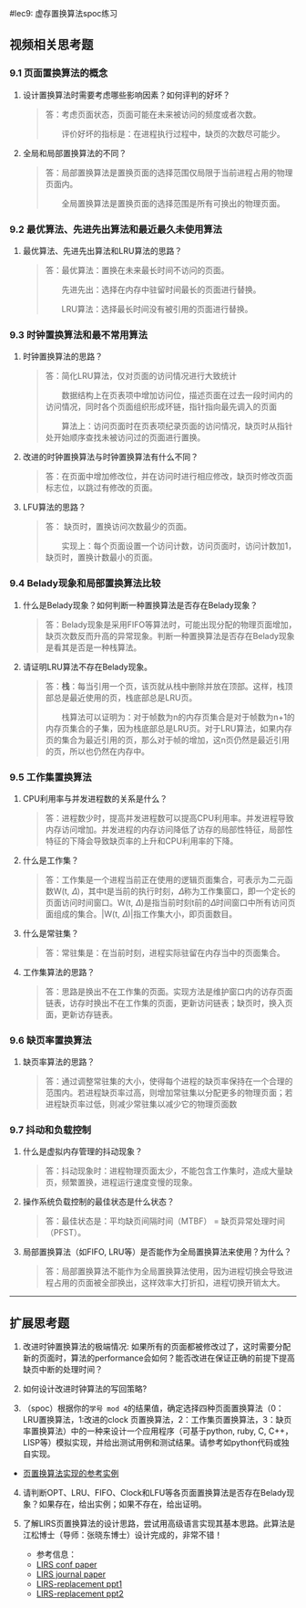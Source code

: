 #lec9: 虚存置换算法spoc练习

## 视频相关思考题

### 9.1 页面置换算法的概念

1. 设计置换算法时需要考虑哪些影响因素？如何评判的好坏？

   > 答：考虑页面状态，页面可能在未来被访问的频度或者次数。
   >
   > 　　评价好坏的指标是：在进程执行过程中，缺页的次数尽可能少。

2. 全局和局部置换算法的不同？

   > 答：局部置换算法是置换页面的选择范围仅局限于当前进程占用的物理页面内。
   >
   > 　　全局置换算法是置换页面的选择范围是所有可换出的物理页面。

### 9.2 最优算法、先进先出算法和最近最久未使用算法

1. 最优算法、先进先出算法和LRU算法的思路？

   > 答：最优算法：置换在未来最长时间不访问的页面。
   >
   > 　　先进先出：选择在内存中驻留时间最长的页面进行替换。
   >
   > 　　LRU算法：选择最长时间没有被引用的页面进行替换。

### 9.3 时钟置换算法和最不常用算法

1. 时钟置换算法的思路？

   > 答：简化LRU算法，仅对页面的访问情况进行大致统计
   >
   > 　　数据结构上在页表项中增加访问位，描述页面在过去一段时间内的访问情况，同时各个页面组织形成环链，指针指向最先调入的页面
   >
   > 　　算法上：访问页面时在页表项纪录页面的访问情况，缺页时从指针处开始顺序查找未被访问过的页面进行置换。

2. 改进的时钟置换算法与时钟置换算法有什么不同？

   > 答：在页面中增加修改位，并在访问时进行相应修改，缺页时修改页面标志位，以跳过有修改的页面。

3. LFU算法的思路？

   > 答： 缺⻚时，置换访问次数最少的页面。
   >
   > 　　实现上：每个⻚面设置一个访问计数，访问⻚面时，访问计数加1，缺页时，置换计数最小的页面。


### 9.4 Belady现象和局部置换算法比较

1. 什么是Belady现象？如何判断一种置换算法是否存在Belady现象？

   > 答：Belady现象是采用FIFO等算法时，可能出现分配的物理页面增加，缺页次数反而升高的异常现象。判断一种置换算法是否存在Belady现象是看其是否是一种栈算法。

2. 请证明LRU算法不存在Belady现象。

   > 答：**栈**：每当引用一个页，该页就从栈中删除并放在顶部。这样，栈顶部总是最近使用的页，栈底部总是LRU页。
   >
   > 　　栈算法可以证明为：对于帧数为n的内存页集合是对于帧数为n+1的内存页集合的子集，因为栈底部总是LRU页。对于LRU算法，如果内存页的集合为最近引用的页，那么对于帧的增加，这n页仍然是最近引用的页，所以也仍然在内存中。

### 9.5 工作集置换算法

1. CPU利用率与并发进程数的关系是什么？

   > 答：进程数少时，提高并发进程数可以提高CPU利用率。并发进程导致内存访问增加。并发进程的内存访问降低了访存的局部性特征，局部性特征的下降会导致缺页率的上升和CPU利用率的下降。

2. 什么是工作集？

   > 答：工作集是一个进程当前正在使用的逻辑页面集合，可表示为二元函数W(t, 𝛥)，其中t是当前的执行时刻，𝛥称为工作集窗口，即一个定长的页面访问时间窗口。W(t, 𝛥)是指当前时刻t前的𝛥时间窗口中所有访问页面组成的集合。|W(t, 𝛥)|指工作集大小，即页面数目。

3. 什么是常驻集？

   > 答：常驻集是：在当前时刻，进程实际驻留在内存当中的页面集合。

4. 工作集算法的思路？

   > 答：思路是换出不在工作集的页面。实现方法是维护窗口内的访存页面链表，访存时换出不在工作集的页面，更新访问链表；缺页时，换入页面，更新访存链表。

### 9.6 缺页率置换算法

1. 缺页率算法的思路？

   > 答：通过调整常驻集的大小，使得每个进程的缺页率保持在一个合理的范围内。若进程缺页率过高，则增加常驻集以分配更多的物理页面；若进程缺页率过低，则减少常驻集以减少它的物理页面数

### 9.7 抖动和负载控制

1. 什么是虚拟内存管理的抖动现象？

   > 答：抖动现象时：进程物理页面太少，不能包含工作集时，造成大量缺页，频繁置换，进程运行速度变慢的现象。

2. 操作系统负载控制的最佳状态是什么状态？

   > 答：最佳状态是：平均缺页间隔时间（MTBF） = 缺页异常处理时间（PFST）。

3. 局部置换算法（如FIFO, LRU等）是否能作为全局置换算法来使用？为什么？

   > 答：局部置换算法不能作为全局置换算法使用，因为进程切换会导致进程占用的页面被全部换出，这样效率大打折扣，进程切换开销太大。

----

## 扩展思考题

1.  改进时钟置换算法的极端情况: 如果所有的页面都被修改过了，这时需要分配新的页面时，算法的performance会如何？能否改进在保证正确的前提下提高缺页中断的处理时间？

2.  如何设计改进时钟算法的写回策略?

3. （spoc）根据你的`学号 mod 4`的结果值，确定选择四种页面置换算法（0：LRU置换算法，1:改进的clock 页置换算法，2：工作集页置换算法，3：缺页率置换算法）中的一种来设计一个应用程序（可基于python, ruby, C, C++，LISP等）模拟实现，并给出测试用例和测试结果。请参考如python代码或独自实现。
 - [页置换算法实现的参考实例](https://github.com/chyyuu/ucore_lab/blob/master/related_info/lab3/page-replacement-policy.py)     

4. 请判断OPT、LRU、FIFO、Clock和LFU等各页面置换算法是否存在Belady现象？如果存在，给出实例；如果不存在，给出证明。

5. 了解LIRS页置换算法的设计思路，尝试用高级语言实现其基本思路。此算法是江松博士（导师：张晓东博士）设计完成的，非常不错！
	- 参考信息：
 	- [LIRS conf paper](http://www.ece.eng.wayne.edu/~sjiang/pubs/papers/jiang02_LIRS.pdf)
	 - [LIRS journal paper](http://www.ece.eng.wayne.edu/~sjiang/pubs/papers/jiang05_LIRS.pdf)
	 - [LIRS-replacement ppt1](http://dragonstar.ict.ac.cn/course_09/XD_Zhang/(6)-LIRS-replacement.pdf)
	 - [LIRS-replacement ppt2](http://www.ece.eng.wayne.edu/~sjiang/Projects/LIRS/sig02.ppt)
